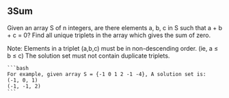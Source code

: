 ## 3Sum

Given an array S of n integers, are there elements a, b, c in S such that a + b + c = 0? Find all unique triplets in the array which gives the sum of zero.

Note:
Elements in a triplet (a,b,c) must be in non-descending order. (ie, a ≤ b ≤ c)
The solution set must not contain duplicate triplets.

    ```bash
    For example, given array S = {-1 0 1 2 -1 -4}, A solution set is:
    (-1, 0, 1)
    (-1, -1, 2)
    ```
